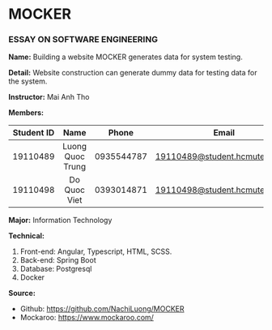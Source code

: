 # MOCKER

### ESSAY ON SOFTWARE ENGINEERING

**Name:** Building a website MOCKER generates data for system testing.

**Detail:** Website construction can generate dummy data for testing data for the system.

**Instructor:** Mai Anh Tho

**Members:**

| Student ID |       Name       |   Phone    |             Email              |
|:----------:|:----------------:|:----------:|:------------------------------:|
|  19110489  | Luong Quoc Trung | 0935544787 | 19110489@student.hcmute.edu.vn |
|  19110498  |   Do Quoc Viet   | 0393014871 | 19110498@student.hcmute.edu.vn |

**Major:** Information Technology

**Technical:**
1. Front-end: Angular, Typescript, HTML, SCSS.
2. Back-end: Spring Boot
3. Database: Postgresql
4. Docker

**Source:**

* Github: https://github.com/NachiLuong/MOCKER
* Mockaroo: https://www.mockaroo.com/